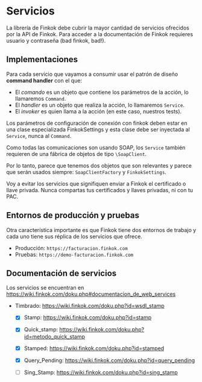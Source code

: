 # Servicios

La librería de Finkok debe cubrir la mayor cantidad de servicios ofrecidos por la API de Finkok.
Para acceder a la documentación de Finkok requieres usuario y contraseña (bad finkok, bad!).

## Implementaciones

Para cada servicio que vayamos a consumir usar el patrón de diseño **command handler** con el que:
- El *comando* es un objeto que contiene los parámetros de la acción, lo llamaremos `Command`.
- El *handler* es un objeto que realiza la acción, lo llamaremos `Service`.
- El *invoker* es quien llama a la acción (en este caso, nuestros tests).

Los parámetros de configuración de conexión con finkok deben estar en una clase especializada FinkokSettings
y esta clase debe ser inyectada al `Service`, nunca al `Command`.

Como todas las comunicaciones son usando SOAP, los `Service` también requieren de una fábrica de
objetos de tipo `\SoapClient`.

Por lo tanto, parece que tenemos dos objetos que son relevantes y parece que serán usados siempre:
`SoapClientFactory` y `FinkokSettings`.

Voy a evitar los servicios que signifiquen enviar a Finkok el certificado o llave privada.
Nunca compartas tus certificados y llaves privadas, ni con tu PAC.

## Entornos de producción y pruebas

Otra característica importante es que Finkok tiene dos entornos de trabajo y cada uno tiene sus
réplica de los servicios que ofrece.

- Producción: `https://facturacion.finkok.com`
- Pruebas: `https://demo-facturacion.finkok.com`

## Documentación de servicios

Los servicios se encuentran en <https://wiki.finkok.com/doku.php#documentacion_de_web_services>

- Timbrado: <https://wiki.finkok.com/doku.php?id=wsdl_stamp>
    - [X] Stamp: <https://wiki.finkok.com/doku.php?id=stamp>
    - [X] Quick_stamp: <https://wiki.finkok.com/doku.php?id=metodo_quick_stamp>
    - [X] Stamped: <https://wiki.finkok.com/doku.php?id=stamped>
    - [X] Query_Pending: <https://wiki.finkok.com/doku.php?id=query_pending>
    - [ ] Sing_Stamp: <https://wiki.finkok.com/doku.php?id=sing_stamp>

